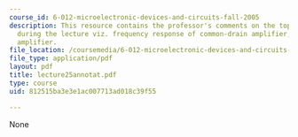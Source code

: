 ```yaml
---
course_id: 6-012-microelectronic-devices-and-circuits-fall-2005
description: This resource contains the professor's comments on the topics covered
  during the lecture viz. frequency response of common-drain amplifier, and cascode
  amplifier.
file_location: /coursemedia/6-012-microelectronic-devices-and-circuits-fall-2005/812515ba3e3e1ac007713ad018c39f55_lecture25annotat.pdf
file_type: application/pdf
layout: pdf
title: lecture25annotat.pdf
type: course
uid: 812515ba3e3e1ac007713ad018c39f55

---
```

None